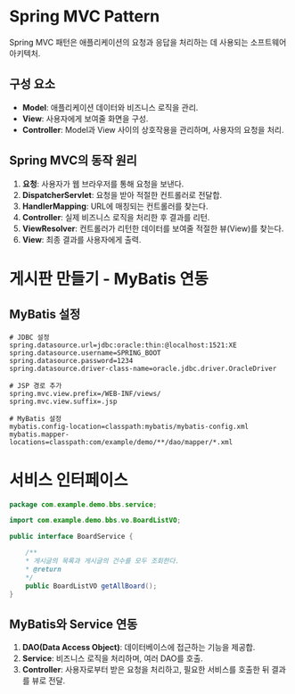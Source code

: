# Spring MVC Pattern

Spring MVC 패턴은 애플리케이션의 요청과 응답을 처리하는 데 사용되는 소프트웨어 아키텍처.

## 구성 요소
- **Model**: 애플리케이션 데이터와 비즈니스 로직을 관리.
- **View**: 사용자에게 보여줄 화면을 구성.
- **Controller**: Model과 View 사이의 상호작용을 관리하며, 사용자의 요청을 처리.

## Spring MVC의 동작 원리
1. **요청**: 사용자가 웹 브라우저를 통해 요청을 보낸다.
2. **DispatcherServlet**: 요청을 받아 적절한 컨트롤러로 전달합.
3. **HandlerMapping**: URL에 매칭되는 컨트롤러를 찾는다.
4. **Controller**: 실제 비즈니스 로직을 처리한 후 결과를 리턴.
5. **ViewResolver**: 컨트롤러가 리턴한 데이터를 보여줄 적절한 뷰(View)를 찾는다.
6. **View**: 최종 결과를 사용자에게 출력.

# 게시판 만들기 - MyBatis 연동

## MyBatis 설정

```properties
# JDBC 설정
spring.datasource.url=jdbc:oracle:thin:@localhost:1521:XE
spring.datasource.username=SPRING_BOOT
spring.datasource.password=1234
spring.datasource.driver-class-name=oracle.jdbc.driver.OracleDriver

# JSP 경로 추가
spring.mvc.view.prefix=/WEB-INF/views/
spring.mvc.view.suffix=.jsp

# MyBatis 설정
mybatis.config-location=classpath:mybatis/mybatis-config.xml
mybatis.mapper-locations=classpath:com/example/demo/**/dao/mapper/*.xml
```

# 서비스 인터페이스

```java
package com.example.demo.bbs.service;

import com.example.demo.bbs.vo.BoardListVO;

public interface BoardService {

    /**
    * 게시글의 목록과 게시글의 건수를 모두 조회한다.
    * @return
    */
    public BoardListVO getAllBoard();
}
```

## MyBatis와 Service 연동
1. **DAO(Data Access Object)**: 데이터베이스에 접근하는 기능을 제공합.
2. **Service**: 비즈니스 로직을 처리하며, 여러 DAO를 호출.
3. **Controller**: 사용자로부터 받은 요청을 처리하고, 필요한 서비스를 호출한 뒤 결과를 뷰로 전달.

